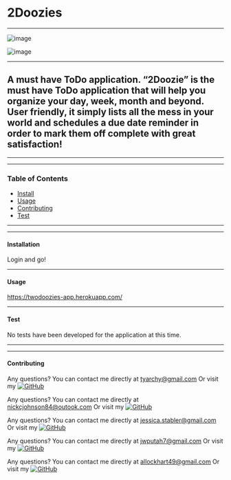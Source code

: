 # 2Doozies

--------

![image](https://user-images.githubusercontent.com/92496520/161363571-30134c2d-4ec8-42f9-8e70-cfd763f1b75e.png)

![image](https://user-images.githubusercontent.com/92496520/161363585-a4d08d8f-75d3-41db-9180-282137bf7cdc.png)

--------

## A must have ToDo application. “2Doozie” is the must have ToDo application that will help you organize your day, week, month and beyond. User friendly, it simply lists all the mess in your world and schedules a due date reminder in order to mark them off complete with great satisfaction!

****
****

### Table of Contents
* [Install](#installation)
* [Usage](#usage)
* [Contributing](#contributing)
* [Test](#test)

****
****

#### Installation
Login and go!

----

#### Usage

https://twodoozies-app.herokuapp.com/

----


#### Test
No tests have been developed for the application at this time.


****
****

#### Contributing
Any questions? You can contact me directly at tyarchy@gmail.com
Or visit my [![GitHub](https://badgen.net/badge/icon/github?icon=github&label)](https://github.com/tyarchy)


Any questions? You can contact me directly at nickcjohnson84@outook.com
Or visit my [![GitHub](https://badgen.net/badge/icon/github?icon=github&label)](https://github.com/nichojohnson84)


Any questions? You can contact me directly at jessica.stabler@gmail.com
Or visit my [![GitHub](https://badgen.net/badge/icon/github?icon=github&label)](https://github.com/jstable1)


Any questions? You can contact me directly at jwputah7@gmail.com
Or visit my [![GitHub](https://badgen.net/badge/icon/github?icon=github&label)](https://github.com/jwputah)

Any questions? You can contact me directly at allockhart49@gmail.com
Or visit my [![GitHub](https://badgen.net/badge/icon/github?icon=github&label)](https://github.com/glitterbones)


